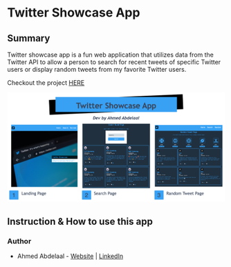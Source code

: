 # Twitter Showcase App

## Summary

Twitter showcase app is a fun web application that utilizes data from the Twitter API to allow a person to search for recent tweets of specific Twitter users or display random tweets from my favorite Twitter users.

Checkout the project [HERE](https://gentle-escarpment-47030.herokuapp.com/)

![Application Screenshots](client/src/assets/twitter-showcase-images.jpg)

## Instruction & How to use this app

### Author

- Ahmed Abdelaal - [Website]() | [LinkedIn]()
